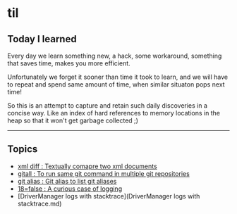# til

## Today I learned

Every day we learn something new, a hack, some workaround, something that saves time, makes you more efficient.

Unfortunately we forget it sooner than time it took to learn, and we will have to repeat and spend same amount of time, when similar situaton pops next time!

So this is an attempt to capture and retain such daily discoveries in a concise way. Like an index of hard references to memory locations in the heap so that it won't get garbage collected ;)

---

## Topics

- [xml diff : Textually comapre two xml documents ](xml-diff.md)
- [gitall : To run same git command in multiple git repositories ](gitall.md)
- [git alias : Git alias to list git aliases](git-alias.md)
- [18=false : A curious case of logging ](18=false.md)
- [DriverManager logs with stacktrace](DriverManager logs with stacktrace.md)
